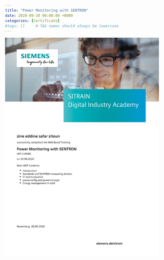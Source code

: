 ```yaml
---
title: "Power Monitoring with SENTRON"
date: 2020-09-30 00:00:00 +0000
categories: [Certificate]
#tags: []     # TAG names should always be lowercase
---
```



![Power Monitoring with SENTRON](./Certs/In_DB_lc.robots.LCPDFCertificateGenerationProductRobot_QA585O5-1.png "Power Monitoring with SENTRON")